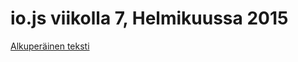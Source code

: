 # io.js viikolla 7, Helmikuussa 2015

[Alkuperäinen teksti](https://medium.com/node-js-javascript/io-js-week-of-february-13th-2015-7846b94074a2)
